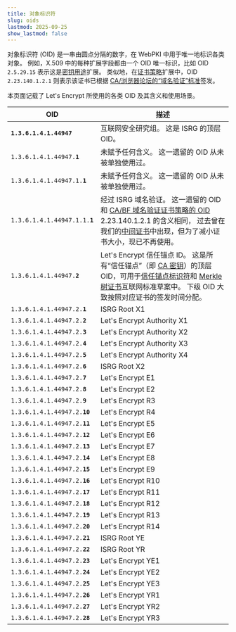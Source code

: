 ```yaml
---
title: 对象标识符
slug: oids
lastmod: 2025-09-25
show_lastmod: false
---
```


对象标识符 (OID) 是一串由圆点分隔的数字，在 WebPKI 中用于唯一地标识各类对象。 例如，X.509 中的每种扩展字段都由一个 OID 唯一标识，比如 OID `2.5.29.15` 表示这是[密钥用途](https://datatracker.ietf.org/doc/html/rfc5280#section-4.2.1.3)扩展。 类似地，在[证书策略](https://datatracker.ietf.org/doc/html/rfc5280#section-4.2.1.4)扩展中，OID `2.23.140.1.2.1` 则表示该证书已根据 [CA/浏览器论坛的“域名验证”标准](https://github.com/cabforum/servercert/blob/main/docs/BR.md#12-document-name-and-identification)签发。

本页面记载了 Let's Encrypt 所使用的各类 OID 及其含义和使用场景。

| OID                                                                                                                                                                                         | 描述                                                                                                                                                                                                                                                                                                                    |
| ------------------------------------------------------------------------------------------------------------------------------------------------------------------------------------------- | --------------------------------------------------------------------------------------------------------------------------------------------------------------------------------------------------------------------------------------------------------------------------------------------------------------------- |
| <code><b>1.3.6.1.4.1.44947</b></code>                                                       | 互联网安全研究组。 这是 ISRG 的顶层 OID。                                                                                                                                                                                                                                                                                            |
| <code>1.3.6.1.4.1.44947.<b>1</b></code>                                     | 未赋予任何含义。 这一遗留的 OID 从未被单独使用过。                                                                                                                                                                                                                                                                                          |
| <code>1.3.6.1.4.1.44947.1.<b>1</b></code>                   | 未赋予任何含义。 这一遗留的 OID 从未被单独使用过。                                                                                                                                                                                                                                                                                          |
| <code>1.3.6.1.4.1.44947.1.1.<b>1</b></code> | 经过 ISRG 域名验证。 这一遗留的 OID 和 [CA/BF 域名验证证书策略的 OID](https://github.com/cabforum/servercert/blob/main/docs/BR.md#12-document-name-and-identification) 2.23.140.1.2.1 的含义相同， 过去曾在我们的[中间证书](/certs/lets-encrypt-e1.txt)中出现，但为了减小证书大小，现已不再使用。 |
| <code>1.3.6.1.4.1.44947.<b>2</b></code>                                     | Let's Encrypt 信任锚点 ID。 这是所有“信任锚点”（即 [CA 密钥](/certificates)）的顶层 OID，可用于[信任锚点标识符](https://datatracker.ietf.org/doc/draft-ietf-tls-trust-anchor-ids/)和 [Merkle 树证书](https://datatracker.ietf.org/doc/draft-davidben-tls-merkle-tree-certs/)互联网标准草案中。 下级 OID 大致按照对应证书的签发时间分配。                                             |
| <code>1.3.6.1.4.1.44947.2.<b>1</b></code>                   | ISRG Root X1                                                                                                                                                                                                                                                                                                          |
| <code>1.3.6.1.4.1.44947.2.<b>2</b></code>                   | Let's Encrypt Authority X1                                                                                                                                                                                                                                                                                            |
| <code>1.3.6.1.4.1.44947.2.<b>3</b></code>                   | Let's Encrypt Authority X2                                                                                                                                                                                                                                                                                            |
| <code>1.3.6.1.4.1.44947.2.<b>4</b></code>                   | Let's Encrypt Authority X3                                                                                                                                                                                                                                                                                            |
| <code>1.3.6.1.4.1.44947.2.<b>5</b></code>                   | Let's Encrypt Authority X4                                                                                                                                                                                                                                                                                            |
| <code>1.3.6.1.4.1.44947.2.<b>6</b></code>                   | ISRG Root X2                                                                                                                                                                                                                                                                                                          |
| <code>1.3.6.1.4.1.44947.2.<b>7</b></code>                   | Let's Encrypt E1                                                                                                                                                                                                                                                                                                      |
| <code>1.3.6.1.4.1.44947.2.<b>8</b></code>                   | Let's Encrypt E2                                                                                                                                                                                                                                                                                                      |
| <code>1.3.6.1.4.1.44947.2.<b>9</b></code>                   | Let's Encrypt R3                                                                                                                                                                                                                                                                                                      |
| <code>1.3.6.1.4.1.44947.2.<b>10</b></code>                  | Let's Encrypt R4                                                                                                                                                                                                                                                                                                      |
| <code>1.3.6.1.4.1.44947.2.<b>11</b></code>                  | Let's Encrypt E5                                                                                                                                                                                                                                                                                                      |
| <code>1.3.6.1.4.1.44947.2.<b>12</b></code>                  | Let's Encrypt E6                                                                                                                                                                                                                                                                                                      |
| <code>1.3.6.1.4.1.44947.2.<b>13</b></code>                  | Let's Encrypt E7                                                                                                                                                                                                                                                                                                      |
| <code>1.3.6.1.4.1.44947.2.<b>14</b></code>                  | Let's Encrypt E8                                                                                                                                                                                                                                                                                                      |
| <code>1.3.6.1.4.1.44947.2.<b>15</b></code>                  | Let's Encrypt E9                                                                                                                                                                                                                                                                                                      |
| <code>1.3.6.1.4.1.44947.2.<b>16</b></code>                  | Let's Encrypt R10                                                                                                                                                                                                                                                                                                     |
| <code>1.3.6.1.4.1.44947.2.<b>17</b></code>                  | Let's Encrypt R11                                                                                                                                                                                                                                                                                                     |
| <code>1.3.6.1.4.1.44947.2.<b>18</b></code>                  | Let's Encrypt R12                                                                                                                                                                                                                                                                                                     |
| <code>1.3.6.1.4.1.44947.2.<b>19</b></code>                  | Let's Encrypt R13                                                                                                                                                                                                                                                                                                     |
| <code>1.3.6.1.4.1.44947.2.<b>20</b></code>                  | Let's Encrypt R14                                                                                                                                                                                                                                                                                                     |
| <code>1.3.6.1.4.1.44947.2.<b>21</b></code>                  | ISRG Root YE                                                                                                                                                                                                                                                                                                          |
| <code>1.3.6.1.4.1.44947.2.<b>22</b></code>                  | ISRG Root YR                                                                                                                                                                                                                                                                                                          |
| <code>1.3.6.1.4.1.44947.2.<b>23</b></code>                  | Let's Encrypt YE1                                                                                                                                                                                                                                                                                                     |
| <code>1.3.6.1.4.1.44947.2.<b>24</b></code>                  | Let's Encrypt YE2                                                                                                                                                                                                                                                                                                     |
| <code>1.3.6.1.4.1.44947.2.<b>25</b></code>                  | Let's Encrypt YE3                                                                                                                                                                                                                                                                                                     |
| <code>1.3.6.1.4.1.44947.2.<b>26</b></code>                  | Let's Encrypt YR1                                                                                                                                                                                                                                                                                                     |
| <code>1.3.6.1.4.1.44947.2.<b>27</b></code>                  | Let's Encrypt YR2                                                                                                                                                                                                                                                                                                     |
| <code>1.3.6.1.4.1.44947.2.<b>28</b></code>                  | Let's Encrypt YR3                                                                                                                                                                                                                                                                                                     |

